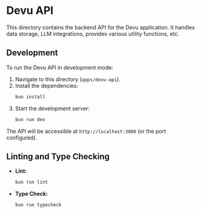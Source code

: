 # Devu API

This directory contains the backend API for the Devu application. It handles data storage, LLM integrations, provides various utility functions, etc.

## Development

To run the Devu API in development mode:

1.  Navigate to this directory (`apps/devu-api`).
2.  Install the dependencies:
    ```bash
    bun install
    ```
3.  Start the development server:
    ```bash
    bun run dev
    ```

The API will be accessible at `http://localhost:3000` (or the port configured).

## Linting and Type Checking

- **Lint:**
  ```bash
  bun run lint
  ```
- **Type Check:**
  ```bash
  bun run typecheck
  ```
